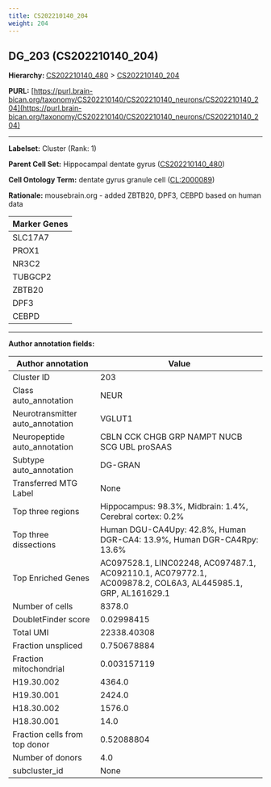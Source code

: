 ```yaml
---
title: CS202210140_204
weight: 204
---
```

## DG_203 (CS202210140_204)
<b>Hierarchy: </b>
[CS202210140_480](../CS202210140_480) >
[CS202210140_204](../CS202210140_204)

**PURL:** [https://purl.brain-bican.org/taxonomy/CS202210140/CS202210140_neurons/CS202210140_204](https://purl.brain-bican.org/taxonomy/CS202210140/CS202210140_neurons/CS202210140_204)

---


**Labelset:** Cluster (Rank: 1)

**Parent Cell Set:** Hippocampal dentate gyrus ([CS202210140_480](../CS202210140_480))



**Cell Ontology Term:**  dentate gyrus granule cell ([CL:2000089](https://www.ebi.ac.uk/ols/ontologies/cl/terms?obo_id=CL:2000089)) 

**Rationale:** mousebrain.org - added ZBTB20, DPF3, CEBPD based on human data

[MARKER GENES.]: #


| Marker Genes |
|--------------|
|SLC17A7|
|PROX1|
|NR3C2|
|TUBGCP2|
|ZBTB20|
|DPF3|
|CEBPD|

---

[TRANSFERRED ANNOTATIONS.]: #


[AUTHOR ANNOTATION FIELDS.]: #


**Author annotation fields:**

| Author annotation | Value |
|-------------------|-------|
|Cluster ID|203|
|Class auto_annotation|NEUR|
|Neurotransmitter auto_annotation|VGLUT1|
|Neuropeptide auto_annotation|CBLN CCK CHGB GRP NAMPT NUCB SCG UBL proSAAS|
|Subtype auto_annotation|DG-GRAN|
|Transferred MTG Label|None|
|Top three regions|Hippocampus: 98.3%, Midbrain: 1.4%, Cerebral cortex: 0.2%|
|Top three dissections|Human DGU-CA4Upy: 42.8%, Human DGR-CA4: 13.9%, Human DGR-CA4Rpy: 13.6%|
|Top Enriched Genes|AC097528.1, LINC02248, AC097487.1, AC092110.1, AC079772.1, AC009878.2, COL6A3, AL445985.1, GRP, AL161629.1|
|Number of cells|8378.0|
|DoubletFinder score|0.02998415|
|Total UMI|22338.40308|
|Fraction unspliced|0.750678884|
|Fraction mitochondrial|0.003157119|
|H19.30.002|4364.0|
|H19.30.001|2424.0|
|H18.30.002|1576.0|
|H18.30.001|14.0|
|Fraction cells from top donor|0.52088804|
|Number of donors|4.0|
|subcluster_id|None|
